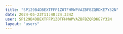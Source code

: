 ```yaml
---
title: "SP129B4DBEXTFFP1Z0TFHMWPVAZBFBZQRDKE7Y32N"
date: 2024-05-23T11:48:24.334Z
user: SP129B4DBEXTFFP1Z0TFHMWPVAZBFBZQRDKE7Y32N
layout: "users"
---
```

    